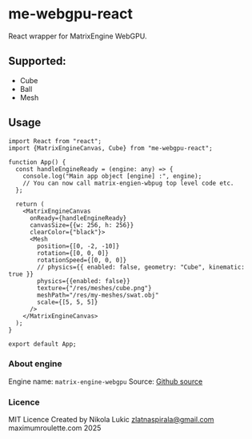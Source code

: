 # me-webgpu-react

React wrapper for MatrixEngine WebGPU.

## Supported: 
 - Cube
 - Ball
 - Mesh

## Usage

```tsx
import React from "react";
import {MatrixEngineCanvas, Cube} from "me-webgpu-react";

function App() {
  const handleEngineReady = (engine: any) => {
    console.log("Main app object [engine] :", engine);
    // You can now call matrix-engien-wbpug top level code etc.
  };

  return (
    <MatrixEngineCanvas
      onReady={handleEngineReady}
      canvasSize={{w: 256, h: 256}}
      clearColor={"black"}>
      <Mesh
        position={[0, -2, -10]}
        rotation={[0, 0, 0]}
        rotationSpeed={[0, 0, 0]}
        // physics={{ enabled: false, geometry: "Cube", kinematic: true }}
        physics={{enabled: false}}
        texture={"/res/meshes/cube.png"}
        meshPath="/res/my-meshes/swat.obj"
        scale={[5, 5, 5]}
      />
    </MatrixEngineCanvas>
  );
}

export default App;
```

### About engine

 Engine name: `matrix-engine-webgpu`
 Source: [Github source](https://github.com/zlatnaspirala/matrix-engine-wgpu)

### Licence

MIT Licence
Created by Nikola Lukic zlatnaspirala@gmail.com
maximumroulette.com 2025
